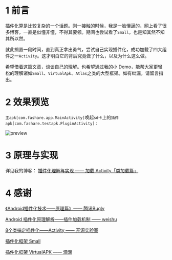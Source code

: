 # 1 前言
插件化算是比较复杂的一个话题。刚一接触的时候，我是一脸懵逼的，网上看了很多博客，一直是似懂非懂，不得其要领。期间也尝试看了`Small`，也是知其然不知其所以然。

就此搁置一段时间，直到真正拿出勇气，尝试自己实现插件化，成功加载了四大组件之一`Activity`。这才明白它的背后究竟做了什么，以及为什么这么做。

希望借着这篇文章，谈谈自己的理解。也希望通过我的小 Demo，能帮大家更轻松的理解诸如`Small`、`VirtualApk`、`Atlas`之类的大型框架。如有纰漏，请留言指出。

# 2 效果预览
`主apk[com.fashare.app.MainActivity]`唤起`sd卡`上的`插件apk[com.fashare.testapk.PluginActivity]` :

![preview](https://fashare2015.github.io/2018/01/24/dynamic-load-learning-load-activity/preview.gif)

# 3 原理与实现
详见我的博客：
[插件化理解与实现 —— 加载 Activity「类加载篇」](https://fashare2015.github.io/2018/01/24/dynamic-load-learning-load-activity/)

# 4 感谢
[《Android插件化技术——原理篇》—— 腾讯Bugly](https://mp.weixin.qq.com/s?__biz=MzA3NTYzODYzMg==&mid=2653579547&idx=1&sn=9f782f6c91c20fd0b17a6c3762b6e06a&chksm=84b3bb1cb3c4320ad660e3a4a274aa2e433bf0401389f38be337d01d2ba604714303e169d48a&mpshare=1&scene=23&srcid=0111lAPa4UGPssFMoc05pgLP#rd)

[Android 插件化原理解析——插件加载机制 —— weishu](http://weishu.me/2016/04/05/understand-plugin-framework-classloader/)

[8个类搞定插件化——Activity —— 开源实验室](https://kymjs.com/code/2016/05/15/01/)

[插件化框架 Small](https://github.com/wequick/Small)

[插件化框架 VirtualAPK —— 滴滴](https://github.com/didi/VirtualAPK)
